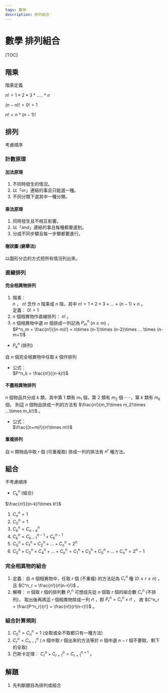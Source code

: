 ```yaml
---
tags: 數學
description: 排列組合
---
```


# 數學 排列組合

[TOC]

## 階乘
階乘定義  

$n! = 1*2*3*.....*n$  

$(n-n)! = 0! = 1$  

$n! = n*(n-1)!$  

## 排列

考慮順序  

### 計數原理

#### 加法原理

1. 不同時發生的情況。  
2. 以「or」連結的事且只能選一種。  
3. 不同分類下選其中一種分類。  

#### 乘法原理

1. 同時發生且不相互影響。  
2. 以「and」連結的事且每種都要選到。  
3. 分成不同步驟且每一步驟都要進行。  

#### 樹狀圖 (窮舉法)

以圖形分岔的方式把所有情況列出來。  

### 直線排列

#### 完全相異物排列

1. 階乘：  
$n$ ， $n!$ 念作 $n$ 階乘或 $n$ 階，其中 $n! = 1\times 2\times 3\times ... \times (n-1)\times n$ 。  
定義： $0!=1$ 
2. $n$ 個相異物作直線排列： $n!$ 。
3. $n$ 個相異物中選 $m$ 個排成一列記為 $P^n_m$ $(n\geq m)$ ，  
$P^n_m = \frac{n!}{(n-m)!} = n\times (n-1)\times (n-2)\times ... \times (n-m+1)$

- $P^n_k$ (排列)  

自 $n$ 個完全相異物中任取 $k$ 個作排列  

- 公式：  
$P^n_k = \frac{n!}{(n-k)!}$  

#### 不盡相異物排列

$n$ 個物品共分成 $k$ 類，其中第 $1$ 類有 $m_1$ 個，第 $2$ 類有 $m_2$ 個······，第 $k$ 類有 $m_k$ 個，
則這 $n$ 個物品排成一列的方法有 $\frac{n!}{m_1!\times m_2!\times ...\times m_k!}$ 。  

- 公式：  
$\frac{(n+m)!}{n!\times m!}$  

#### 重複排列

自 $n$ 類物品中取 $r$ 個 (可重複取) 排成一列的排法有 $n^r$ 種方法。  

## 組合

不考慮順序  

- $C^n_k$ (組合)  

$\frac{n!}{(n-k)!\times k!}$  

1. $C^n_n = 1$  
2. $C^n_0 = 1$  
3. $C^n_k = C^n_{n-k}$  
4. $C^n_k = C^{n-1}_{k-1} + C^{n-1}_{k}$  
5. $C^n_0 + C^n_1 + C^n_2 + ... + C^n_n = 2^n$  
6. $C^n_0 + C^n_2 + C^n_4 + ... + C^n_n 
= C^n_1 + C^n_3 + C^n_5 + ... + C^n_n 
= 2^n-1$  

### 完全相異物的組合

1. 定義：自 $n$ 個相異物中，任取 $r$ 個 (不重複) 的方法記為 $C^n_r$ 種 $(0\leq r\leq n)$ ，
且 $C^n_r = \frac{n!}{r!(n-r)!}$ 。  
2. 解釋： $n$ 個取 $r$ 個的排列數 $P^n_r$ 可想成先從 $n$ 個取 $r$ 個的組合數 $C^n_r$ (不排列)，
取出後再將這 $r$ 個相異物排成一列 $r!$ ，即 $P^n_r = C^n_r\times r!$ ，
故 $C^n_r = \frac{P^n_r}{r!} = \frac{n!}{r!(n-r)!}$ 。  

### 組合計算規則

1. $C^n_0 = C^n_n = 1$ (全取或全不取都只有一種方法)  
2. $C^n_r = C^n_{n-r}$ ( $n$ 個中取 $r$ 個出來的方法等於 $n$ 個中選 $n-r$ 個不要取，剩下的全取)  
3. 巴斯卡定理： $C^n_r + C^n_{r+1} = C^{n+1}_{r+1}$ 。  

## 解題

1. 先判斷題目為排列或組合  
